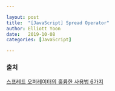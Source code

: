 ```yaml
---

layout: post
title:  "[JavaScript] Spread Operator"
author: Elliott Yoon
date:   2019-10-08 
categories: [JavaScript]

---
```




### 출처

[스프레드 오퍼레이터의 훌륭한 사용법 6가지](https://orezytivarg.github.io/6-great-uses-of-the-spread-operator/)







```js

```

